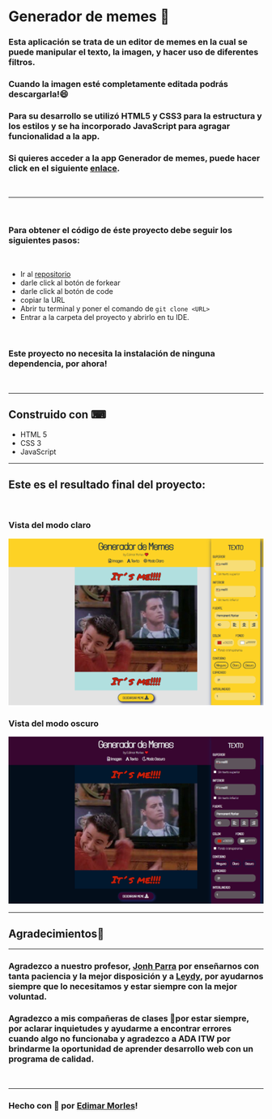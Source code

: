 # Generador de memes 📱

  ### Esta aplicación se trata de un editor de memes en la cual se puede manipular el texto, la imagen, y hacer uso de diferentes filtros.
  ### Cuando la imagen esté completamente editada podrás descargarla!😄

  ### Para su desarrollo se utilizó HTML5 y CSS3 para la estructura y los estilos y se ha incorporado JavaScript para agragar funcionalidad a la app.

  ### Si quieres acceder a la app Generador de memes, puede hacer click en el siguiente [enlace](https://edimar-m.github.io/Generador-de-memes/.).

  <br>

  ***
  <br>
  
  ### Para obtener el código de éste proyecto debe seguir los siguientes pasos:
  <br>

  - Ir al [repositorio](https://github.com/edimar-m/Generador-de-memes)
  - darle click al botón de forkear
  - darle click al botón de code
  - copiar la URL
  - Abrir tu terminal y poner el comando de ```git clone <URL>```
  - Entrar a la carpeta del proyecto y abrirlo en tu IDE.
  <br>

### Este proyecto no necesita la instalación de ninguna dependencia, por ahora!
<br>

***
## Construido con ⌨

- HTML 5
- CSS 3
- JavaScript

***
## Este es el resultado final del proyecto:
<br>

### Vista del modo claro
![images](images\Meme-modo-claro.png)

### Vista del modo oscuro
![images](images\Meme-modo-oscuro.png)

***
## Agradecimientos🙌
***
### Agradezco a nuestro profesor, [Jonh Parra](https://github.com/Jonhks) por enseñarnos con tanta paciencia y la mejor disposición y a [Leydy](https://github.com/leydyk93/),  por ayudarnos siempre que lo necesitamos y estar siempre con la mejor voluntad.

### Agradezco a mis compañeras de clases 💜por estar siempre, por aclarar inquietudes y ayudarme a encontrar errores cuando algo no funcionaba y agradezco a ADA ITW por brindarme la oportunidad de aprender desarrollo web con un programa de calidad.

<br>

***
### Hecho con 🧡 por [Edimar Morles](https://github.com/edimar-m)!
  
